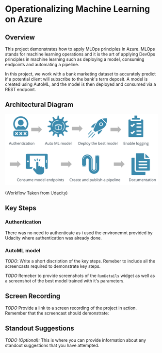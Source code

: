 # Operationalizing Machine Learning on Azure

## Overview

This project demonstrates how to apply MLOps principles in Azure. MLOps stands for machine learning operations and it is the art of applying DevOps principles in machine learning such as deploying a model, consuming endpoints and automating a pipeline.

In this project, we work with a bank marketing dataset to accurately predict if a potential client will subscribe to the bank's term deposit. A model is created using AutoML, and the model is then deployed and consumed via a REST endpoint.

## Architectural Diagram

![Workflow](https://github.com/adhamalhossary/operationalizing-ml-on-azure/blob/main/screenshots/workflow.png)

(Workflow Taken from Udacity)

## Key Steps

### Authentication

There was no need to authenticate as i used the environemnt provided by Udacity where authentication was already done.

### AutoML model



*TODO*: Write a short discription of the key steps. Remeber to include all the screencasts required to demonstrate key steps. 

*TODO* Remeber to provide screenshots of the `RunDetails` widget as well as a screenshot of the best model trained with it's parameters.

## Screen Recording
*TODO* Provide a link to a screen recording of the project in action. Remember that the screencast should demonstrate:

## Standout Suggestions
*TODO (Optional):* This is where you can provide information about any standout suggestions that you have attempted.
